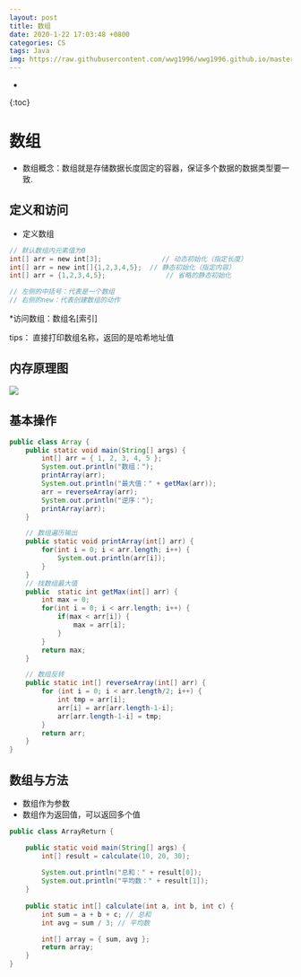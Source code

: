 ```yaml
---
layout: post
title: 数组
date: 2020-1-22 17:03:48 +0800
categories: CS
tags: Java 
img: https://raw.githubusercontent.com/wwg1996/wwg1996.github.io/master/images/java.jpg
---
```


* 
{:toc}

# 数组

* 数组概念：数组就是存储数据长度固定的容器，保证多个数据的数据类型要一致.

## 定义和访问
* 定义数组
```java
// 默认数组内元素值为0
int[] arr = new int[3];               // 动态初始化（指定长度）
int[] arr = new int[]{1,2,3,4,5};  // 静态初始化（指定内容）
int[] arr = {1,2,3,4,5};               // 省略的静态初始化

// 左侧的中括号：代表是一个数组
// 右侧的new：代表创建数组的动作
```
*访问数组：数组名[索引]

tips： 直接打印数组名称，返回的是哈希地址值

## 内存原理图

![](https://raw.githubusercontent.com/wwg1996/wwg1996.github.io/master/images/ncyl.png)

## 基本操作

```java
public class Array {
    public static void main(String[] args) {
        int[] arr = { 1, 2, 3, 4, 5 };
        System.out.println("数组：");
        printArray(arr);
        System.out.println("最大值：" + getMax(arr));
        arr = reverseArray(arr);
        System.out.println("逆序：");
        printArray(arr);
    }

    // 数组遍历输出
    public static void printArray(int[] arr) {
        for(int i = 0; i < arr.length; i++) {
            System.out.println(arr[i]);
        }
    }
    // 找数组最大值
    public  static int getMax(int[] arr) {
        int max = 0;
        for(int i = 0; i < arr.length; i++) {
            if(max < arr[i]) {
                max = arr[i];
            }
        }
        return max;
    }

    // 数组反转
    public static int[] reverseArray(int[] arr) {
        for (int i = 0; i < arr.length/2; i++) {
            int tmp = arr[i];
            arr[i] = arr[arr.length-1-i];
            arr[arr.length-1-i] = tmp;
        }
        return arr;
    }
}
```
## 数组与方法

* 数组作为参数
* 数组作为返回值，可以返回多个值

```java
public class ArrayReturn {

    public static void main(String[] args) {
        int[] result = calculate(10, 20, 30);
    
        System.out.println("总和：" + result[0]);
        System.out.println("平均数：" + result[1]);
    }
    
    public static int[] calculate(int a, int b, int c) {
        int sum = a + b + c; // 总和
        int avg = sum / 3; // 平均数

        int[] array = { sum, avg };
        return array;
    }
}
```
